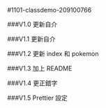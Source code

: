 #1101-classdemo-209100766

###V1.0
更新自介

###V1.1
更新自介

###V1.2
更新 index 和 pokemon

###V1.3
加上 README

###V1.4
更正錯字

###V1.5
Prettier 設定
